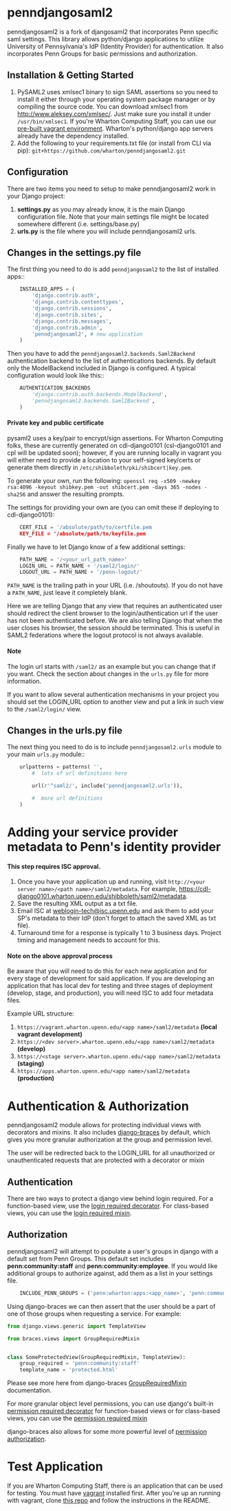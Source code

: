 # penndjangosaml2

penndjangosaml2 is a fork of djangosaml2 that incorporates Penn specific saml settings. This library allows python/django applications to utilize University of Pennsylvania's IdP (Identity Provider) for authentication. It also incorporates Penn Groups for basic permissions and authorization.

## Installation & Getting Started

1. PySAML2 uses xmlsec1 binary to sign SAML assertions so you need to install it either through your operating system package manager or by compiling the source code. You can download xmlsec1 from http://www.aleksey.com/xmlsec/. Just make sure you install it under `/usr/bin/xmlsec1`. If you're Wharton Computing Staff, you can use our [pre-built vagrant environment](https://stash.wharton.upenn.edu/projects/VAGRANT/repos/python-dev). Wharton's python/django app servers already have the dependency installed.
2. Add the following to your requirements.txt file (or install from CLI via pip): `git+https://github.com/wharton/penndjangosaml2.git`

## Configuration

There are two items you need to setup to make penndjangosaml2 work in your Django project:

1. **settings.py** as you may already know, it is the main Django configuration file. Note that your main settings file might be located somewhere different (i.e. settings/base.py)
2. **urls.py** is the file where you will include penndjangosaml2 urls.

## Changes in the settings.py file

The first thing you need to do is add `penndjangosaml2` to the list of installed apps::

``` python
    INSTALLED_APPS = (
        'django.contrib.auth',
        'django.contrib.contenttypes',
        'django.contrib.sessions',
        'django.contrib.sites',
        'django.contrib.messages',
        'django.contrib.admin',
        'penndjangosaml2', # new application
    )
```

Then you have to add the `penndjangosaml2.backends.Saml2Backend` authentication backend to the list of authentications backends. By default only the ModelBackend included in Django is configured. A typical configuration would look like this::

``` python
    AUTHENTICATION_BACKENDS
        'django.contrib.auth.backends.ModelBackend',
        'penndjangosaml2.backends.Saml2Backend',
    )
```

#### Private key and public certificate

pysaml2 uses a key/pair to encrypt/sign assertions. For Wharton Computing folks, these are currently generated on cdl-django0101 (csl-django0101 and cpl will be updated soon); however, if you are running locally in vagrant you will either need to provide a location to your self-signed key/certs or generate them directly in `/etc/shibboleth/pki/shibcert|key.pem`.

To generate your own, run the following: `openssl req -x509 -newkey rsa:4096 -keyout shibkey.pem -out shibcert.pem -days 365 -nodes -sha256` and answer the resulting prompts.

The settings for providing your own are (you can omit these if deploying to cdl-django0101):

``` python
    CERT_FILE = '/absolute/path/to/certfile.pem
    KEY_FILE = '/absolute/path/to/keyfile.pem
```

Finally we have to let Django know of a few additional settings:

``` python
    PATH_NAME = '/<your_url_path_name>'
    LOGIN_URL = PATH_NAME + '/saml2/login/'
    LOGOUT_URL = PATH_NAME + '/penn-logout/'
```

`PATH_NAME` is the trailing path in your URL (i.e. /shoutouts).
If you do not have a `PATH_NAME`, just leave it completely blank.

Here we are telling Django that any view that requires an authenticated user should redirect the client browser to the login/authentication url if the user has not been authenticated before. We are also telling Django that when the user closes his browser, the session should be terminated. This is useful in SAML2 federations where the logout protocol is not always available.

#### Note

The login url starts with `/saml2/` as an example but you can change that if you want. Check the section about changes in the `urls.py` file for more information.

If you want to allow several authentication mechanisms in your project you should set the LOGIN_URL option to another view and put a link in such view to the `/saml2/login/` view.

## Changes in the urls.py file

The next thing you need to do is to include `penndjangosaml2.urls` module to your main `urls.py` module::

``` python
    urlpatterns = patterns( '',
        #  lots of url definitions here

        url(r'^saml2/', include('penndjangosaml2.urls')),

        #  more url definitions
    )
```

# Adding your service provider metadata to Penn's identity provider
#### This step requires ISC approval.

1. Once you have your application up and running, visit `http://<your server name>/<path name>/saml2/metadata`. For example, https://cdl-django0101.wharton.upenn.edu/shibboleth/saml2/metadata.
2. Save the resulting XML output as a txt file.
3. Email ISC at weblogin-tech@isc.upenn.edu and ask them to add your SP's metadata to their IdP (don't forget to attach the saved XML as txt file).
4. Turnaround time for a response is typically 1 to 3 business days. Project timing and management needs to account for this.

#### Note on the above approval process
Be aware that you will need to do this for each new application and for every stage of development for said application. If you are developing an application that has local dev for testing and three stages of deployment (develop, stage, and production), you will need ISC to add four metadata files.

Example URL structure:
1. `https://vagrant.wharton.upenn.edu/<app name>/saml2/metadata` **(local vagrant development)**
2. `https://<dev server>.wharton.upenn.edu/<app name>/saml2/metadata` **(develop)**
3. `https://<stage server>.wharton.upenn.edu/<app name>/saml2/metadata` **(staging)**
4. `https://apps.wharton.upenn.edu/<app name>/saml2/metadata` **(production)**

# Authentication & Authorization
penndjangosaml2 module allows for protecting individual views with decorators and mixins. It also includes [django-braces](https://django-braces.readthedocs.io/en/latest/) by default, which gives you more granular authorization at the group and permission level.

The user will be redirected back to the LOGIN_URL for all unauthorized or unauthenticated requests that are protected with a decorator or mixin

## Authentication
There are two ways to protect a django view behind login required. For a function-based view, use the [login required decorator](https://docs.djangoproject.com/en/1.11/topics/auth/default/#the-login-required-decorator). For class-based views, you can use the [login required mixin](https://docs.djangoproject.com/en/1.11/topics/auth/default/#the-loginrequired-mixin).

## Authorization
penndjangosaml2 will attempt to populate a user's groups in django with a default set from Penn Groups. This default set includes **penn:community:staff** and **penn:community:employee**. If you would like additional groups to authorize against, add them as a list in your settings file.

``` python
    INCLUDE_PENN_GROUPS = ('penn:wharton:apps:<app_name>', 'penn:community:alumni',)
```

Using django-braces we can then assert that the user should be a part of one of those groups when requesting a service. For example:

``` python
from django.views.generic import TemplateView

from braces.views import GroupRequiredMixin


class SomeProtectedView(GroupRequiredMixin, TemplateView):
    group_required = 'penn:community:staff'
    template_name = 'protected.html'
```

Please see more here from django-braces [GroupRequiredMixin](https://django-braces.readthedocs.io/en/latest/access.html#grouprequiredmixin) documentation.

For more granular object level permissions, you can use django's built-in [permission required decorator](https://docs.djangoproject.com/en/1.11/topics/auth/default/#the-permission-required-decorator) for function-based views or for class-based views, you can use the [permission required mixin](https://docs.djangoproject.com/en/1.11/topics/auth/default/#the-permissionrequiredmixin-mixin)

django-braces also allows for some more powerful level of [permission authorization](https://django-braces.readthedocs.io/en/latest/access.html#permissionrequiredmixin).

# Test Application
If you are Wharton Computing Staff, there is an application that can be used for testing. You must have [vagrant](https://stash.wharton.upenn.edu/projects/VAGRANT/repos/python-dev/browse) installed first. After you're up an running with vagrant, clone [this repo](https://stash.wharton.upenn.edu/projects/CAOS/repos/django_penn_shibboleth/browse) and follow the instructions in the README.
